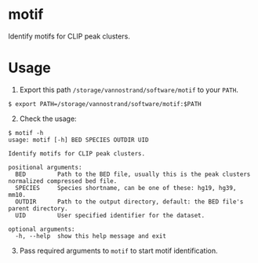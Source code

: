# motif

Identify motifs for CLIP peak clusters.

# Usage
1. Export this path `/storage/vannostrand/software/motif` to your `PATH`.
```shell script
$ export PATH=/storage/vannostrand/software/motif:$PATH
```
2. Check the usage:
```shell script
$ motif -h
usage: motif [-h] BED SPECIES OUTDIR UID

Identify motifs for CLIP peak clusters.

positional arguments:
  BED         Path to the BED file, usually this is the peak clusters normalized compressed bed file.
  SPECIES     Species shortname, can be one of these: hg19, hg39, mm10.
  OUTDIR      Path to the output directory, default: the BED file's parent directory.
  UID         User specified identifier for the dataset.

optional arguments:
  -h, --help  show this help message and exit
```

3. Pass required arguments to `motif` to start motif identification.

